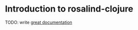 # Introduction to rosalind-clojure

TODO: write [great documentation](http://jacobian.org/writing/what-to-write/)
